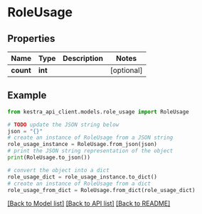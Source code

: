 # RoleUsage


## Properties

Name | Type | Description | Notes
------------ | ------------- | ------------- | -------------
**count** | **int** |  | [optional] 

## Example

```python
from kestra_api_client.models.role_usage import RoleUsage

# TODO update the JSON string below
json = "{}"
# create an instance of RoleUsage from a JSON string
role_usage_instance = RoleUsage.from_json(json)
# print the JSON string representation of the object
print(RoleUsage.to_json())

# convert the object into a dict
role_usage_dict = role_usage_instance.to_dict()
# create an instance of RoleUsage from a dict
role_usage_from_dict = RoleUsage.from_dict(role_usage_dict)
```
[[Back to Model list]](../README.md#documentation-for-models) [[Back to API list]](../README.md#documentation-for-api-endpoints) [[Back to README]](../README.md)


